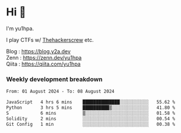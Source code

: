 # Hi 👋

I'm yu1hpa.

I play CTFs w/ [Thehackerscrew](https://www.thehackerscrew.team/) etc.

Blog : https://blog.y2a.dev  
Zenn : https://zenn.dev/yu1hpa  
Qiita : https://qiita.com/yu1hpa  

### Weekly development breakdown

<!--START_SECTION:waka-->

```txt
From: 01 August 2024 - To: 08 August 2024

JavaScript   4 hrs 6 mins    ██████████████░░░░░░░░░░░   55.62 %
Python       3 hrs 5 mins    ██████████▒░░░░░░░░░░░░░░   41.80 %
S            6 mins          ▒░░░░░░░░░░░░░░░░░░░░░░░░   01.58 %
Solidity     2 mins          ░░░░░░░░░░░░░░░░░░░░░░░░░   00.54 %
Git Config   1 min           ░░░░░░░░░░░░░░░░░░░░░░░░░   00.38 %
```

<!--END_SECTION:waka-->

